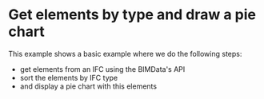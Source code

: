 # Get elements by type and draw a pie chart

This example shows a basic example where we do the following steps:
* get elements from an IFC using the BIMData's API
* sort the elements by IFC type
* and display a pie chart with this elements